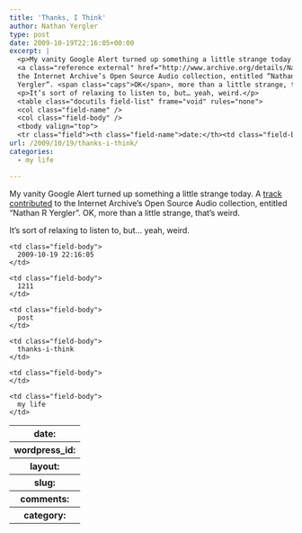 ```yaml
---
title: 'Thanks, I Think'
author: Nathan Yergler
type: post
date: 2009-10-19T22:16:05+00:00
excerpt: |
  <p>My vanity Google Alert turned up something a little strange today. A
  <a class="reference external" href="http://www.archive.org/details/NathanRYergler">track contributed</a> to
  the Internet Archive’s Open Source Audio collection, entitled “Nathan R
  Yergler”. <span class="caps">OK</span>, more than a little strange, that’s weird.</p>
  <p>It’s sort of relaxing to listen to, but… yeah, weird.</p>
  <table class="docutils field-list" frame="void" rules="none">
  <col class="field-name" />
  <col class="field-body" />
  <tbody valign="top">
  <tr class="field"><th class="field-name">date:</th><td class="field-body">2009-10-19 22 ...</td></tr></tbody></table>
url: /2009/10/19/thanks-i-think/
categories:
  - my life

---
```

My vanity Google Alert turned up something a little strange today. A [track contributed][1]  to the Internet Archive’s Open Source Audio collection, entitled “Nathan R Yergler”. <span class="caps">OK</span>, more than a little strange, that’s weird.

It’s sort of relaxing to listen to, but… yeah, weird.

<table class="docutils field-list" frame="void" rules="none">
  <col class="field-name" /> <col class="field-body" /> <tr class="field">
    <th class="field-name">
      date:
    </th>

    <td class="field-body">
      2009-10-19 22:16:05
    </td>
  </tr>

  <tr class="field">
    <th class="field-name">
      wordpress_id:
    </th>

    <td class="field-body">
      1211
    </td>
  </tr>

  <tr class="field">
    <th class="field-name">
      layout:
    </th>

    <td class="field-body">
      post
    </td>
  </tr>

  <tr class="field">
    <th class="field-name">
      slug:
    </th>

    <td class="field-body">
      thanks-i-think
    </td>
  </tr>

  <tr class="field">
    <th class="field-name">
      comments:
    </th>

    <td class="field-body">
    </td>
  </tr>

  <tr class="field">
    <th class="field-name">
      category:
    </th>

    <td class="field-body">
      my life
    </td>
  </tr>
</table>

 [1]: http://www.archive.org/details/NathanRYergler